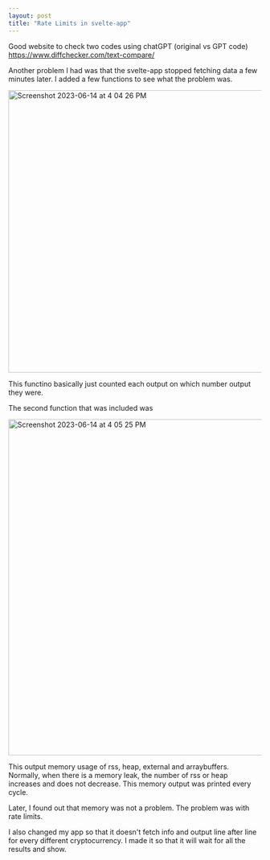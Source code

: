 ```yaml
---
layout: post
title: "Rate Limits in svelte-app"
---
```


Good website to check two codes using chatGPT (original vs GPT code)
https://www.diffchecker.com/text-compare/

Another problem I had was that the svelte-app stopped fetching data a few minutes later.
I added a few functions to see what the problem was.

<img width="562" alt="Screenshot 2023-06-14 at 4 04 26 PM" src="https://github.com/60eokk/60eokk.github.io/assets/117603244/3e4817c2-5bab-43d2-9e9f-cfbe11d60923">

This functino basically just counted each output on which number output they were.

The second function that was included was

<img width="669" alt="Screenshot 2023-06-14 at 4 05 25 PM" src="https://github.com/60eokk/60eokk.github.io/assets/117603244/24271239-8a6b-486e-af6c-e8b3f68ec512">

This output memory usage of rss, heap, external and arraybuffers. 
Normally, when there is a memory leak, the number of rss or heap increases and does not decrease.
This memory output was printed every cycle.

Later, I found out that memory was not a problem.
The problem was with rate limits.

I also changed my app so that it doesn't fetch info and output line after line for every different cryptocurrency.
I made it so that it will wait for all the results and show. 
